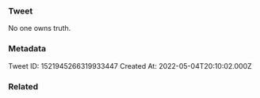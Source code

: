 ### Tweet
No one owns truth.

### Metadata
Tweet ID: 1521945266319933447
Created At: 2022-05-04T20:10:02.000Z

### Related

